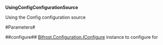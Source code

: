 **UsingConfigConfigurationSource**

Using the Config configuration source

#Parameters#


##configure##
[Bifrost.Configuration.IConfigure](Bifrost.Configuration.IConfigure) instance to configure for

